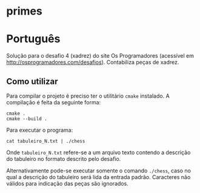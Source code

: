 # primes

# Português

Solução para o desafio 4 (xadrez) do site Os Programadores (acessível 
em http://osprogramadores.com/desafios). Contabiliza peças de xadrez.

## Como utilizar

Para compilar o projeto é preciso ter o utilitário `cmake` instalado. A 
compilação é feita da seguinte forma:
```
cmake .
cmake --build .
```

Para executar o programa:
```
cat tabuleiro_N.txt | ./chess
```

Onde `tabuleiro_N.txt` refere-se a um arquivo texto contendo a descrição do
tabuleiro no formato descrito pelo desafio.

Alternativamente pode-se executar somente o comando `./chess`, caso no qual a
descrição do tabuleiro será lida da entrada padrão. Caracteres não válidos 
para indicação das peças são ignorados.
